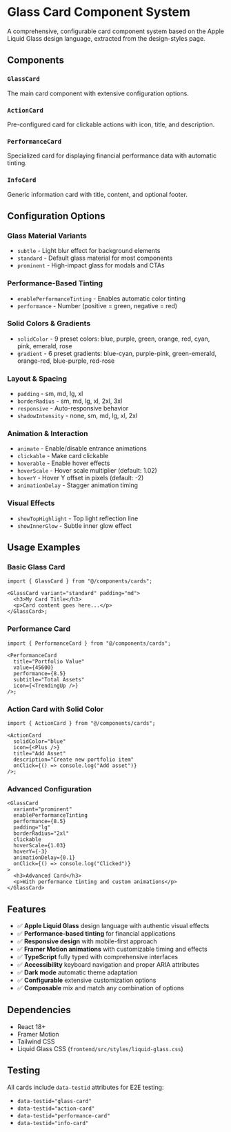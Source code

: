 # Glass Card Component System

A comprehensive, configurable card component system based on the Apple Liquid Glass design language, extracted from the design-styles page.

## Components

### `GlassCard`

The main card component with extensive configuration options.

### `ActionCard`

Pre-configured card for clickable actions with icon, title, and description.

### `PerformanceCard`

Specialized card for displaying financial performance data with automatic tinting.

### `InfoCard`

Generic information card with title, content, and optional footer.

## Configuration Options

### Glass Material Variants

- `subtle` - Light blur effect for background elements
- `standard` - Default glass material for most components
- `prominent` - High-impact glass for modals and CTAs

### Performance-Based Tinting

- `enablePerformanceTinting` - Enables automatic color tinting
- `performance` - Number (positive = green, negative = red)

### Solid Colors & Gradients

- `solidColor` - 9 preset colors: blue, purple, green, orange, red, cyan, pink, emerald, rose
- `gradient` - 6 preset gradients: blue-cyan, purple-pink, green-emerald, orange-red, blue-purple, red-rose

### Layout & Spacing

- `padding` - sm, md, lg, xl
- `borderRadius` - sm, md, lg, xl, 2xl, 3xl
- `responsive` - Auto-responsive behavior
- `shadowIntensity` - none, sm, md, lg, xl, 2xl

### Animation & Interaction

- `animate` - Enable/disable entrance animations
- `clickable` - Make card clickable
- `hoverable` - Enable hover effects
- `hoverScale` - Hover scale multiplier (default: 1.02)
- `hoverY` - Hover Y offset in pixels (default: -2)
- `animationDelay` - Stagger animation timing

### Visual Effects

- `showTopHighlight` - Top light reflection line
- `showInnerGlow` - Subtle inner glow effect

## Usage Examples

### Basic Glass Card

```tsx
import { GlassCard } from "@/components/cards";

<GlassCard variant="standard" padding="md">
  <h3>My Card Title</h3>
  <p>Card content goes here...</p>
</GlassCard>;
```

### Performance Card

```tsx
import { PerformanceCard } from "@/components/cards";

<PerformanceCard
  title="Portfolio Value"
  value={45600}
  performance={8.5}
  subtitle="Total Assets"
  icon={<TrendingUp />}
/>;
```

### Action Card with Solid Color

```tsx
import { ActionCard } from "@/components/cards";

<ActionCard
  solidColor="blue"
  icon={<Plus />}
  title="Add Asset"
  description="Create new portfolio item"
  onClick={() => console.log("Add asset")}
/>;
```

### Advanced Configuration

```tsx
<GlassCard
  variant="prominent"
  enablePerformanceTinting
  performance={8.5}
  padding="lg"
  borderRadius="2xl"
  clickable
  hoverScale={1.03}
  hoverY={-3}
  animationDelay={0.1}
  onClick={() => console.log("Clicked")}
>
  <h3>Advanced Card</h3>
  <p>With performance tinting and custom animations</p>
</GlassCard>
```

## Features

- ✅ **Apple Liquid Glass** design language with authentic visual effects
- ✅ **Performance-based tinting** for financial applications
- ✅ **Responsive design** with mobile-first approach
- ✅ **Framer Motion animations** with customizable timing and effects
- ✅ **TypeScript** fully typed with comprehensive interfaces
- ✅ **Accessibility** keyboard navigation and proper ARIA attributes
- ✅ **Dark mode** automatic theme adaptation
- ✅ **Configurable** extensive customization options
- ✅ **Composable** mix and match any combination of options

## Dependencies

- React 18+
- Framer Motion
- Tailwind CSS
- Liquid Glass CSS (`frontend/src/styles/liquid-glass.css`)

## Testing

All cards include `data-testid` attributes for E2E testing:

- `data-testid="glass-card"`
- `data-testid="action-card"`
- `data-testid="performance-card"`
- `data-testid="info-card"`

